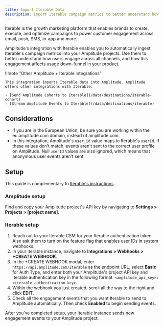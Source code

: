 ```yaml
---
title: Import Iterable Data
description: Import Iterable campaign metrics to better understand how your users engage across all your channels. 
---
```


Iterable is the growth marketing platform that enables brands to create, execute, and optimize campaigns to power customer engagement across email, push, SMS, in-app and more.

Amplitude's integration with Iterable enables you to automatically ingest Iterable's campaign metrics into your Amplitude projects. Use them to better understand how users engage across all channels, and how this engagement affects usage down-funnel in your product. 

!!!note "Other Amplitude + Iterable integrations"

    This integration imports Iterable data into Amplitude. Amplitude offers other integrations with Iterable: 

    - [Send Amplitude Cohorts to Iterable](/data/destinations/iterable-cohort)
    - [Stream Amplitude Events to Iterable](/data/destinations/iterable)

## Considerations

- If you are in the European Union, be sure you are working within the eu.amplitude.com domain, instead of amplitude.com.
- In this integration, Amplitude's `user_id` value maps to Iterable's `userId`. If these values don't match, events aren't sent to the correct user profile on Amplitude. Null `userId` values are also ignored, which means that anonymous user events aren't sent.

## Setup

This guide is complementary to [Iterable's instructions](https://support.iterable.com/hc/en-us/articles/360018679032-Integrating-Amplitude-with-Iterable).

### Amplitude setup

Find and copy your Amplitude project's API key by navigating to **Settings > Projects > [project name]**.

### Iterable setup

1. Reach out to your Iterable CSM for your Iterable authentication token. Also ask them to turn on the feature flag that enables user IDs in system webhooks.
2. In your Iterable instance, navigate to **Integrations > Webhooks > +CREATE WEBHOOK**.
3. In the +CREATE WEBHOOK modal, enter `https://api.amplitude.com/iterable` as the endpoint URL, select **Basic** for Auth Type, and enter both your Amplitude's project API key and Iterable authentication key in the following format: `<amplitude_api_key>:<iterable_authentication_key>`.
4. Within the webhook you just created, scroll all the way to the right and click **EDIT**.
5. Check all the engagement events that you want Iterable to send to Amplitude automatically. Then check **Enabled** to begin sending events.

After you've completed setup, your Iterable instance sends new engagement events to your Amplitude project.
